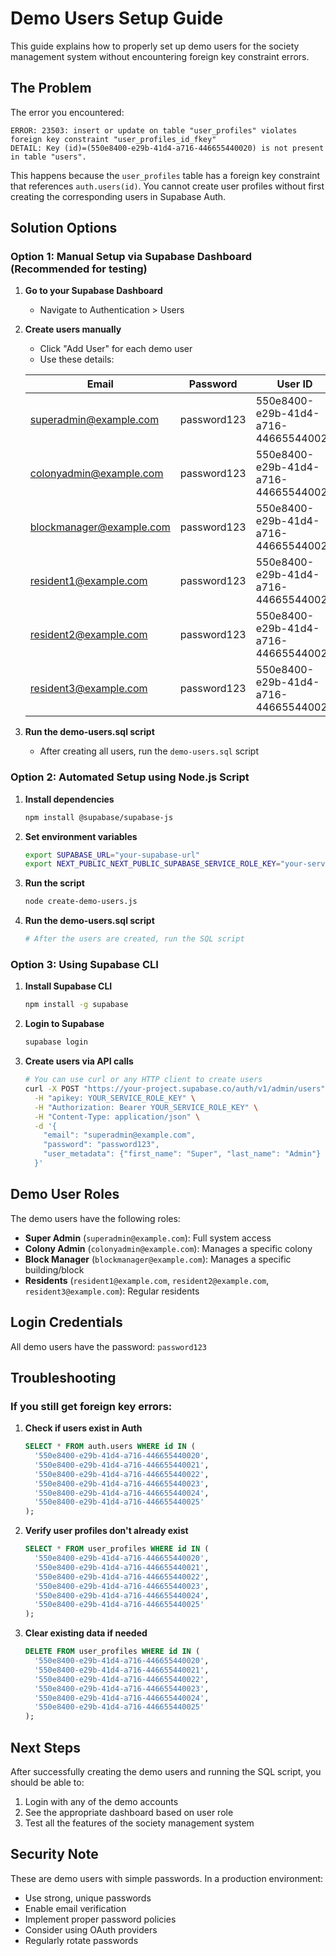 # Demo Users Setup Guide

This guide explains how to properly set up demo users for the society management system without encountering foreign key constraint errors.

## The Problem

The error you encountered:
```
ERROR: 23503: insert or update on table "user_profiles" violates foreign key constraint "user_profiles_id_fkey"
DETAIL: Key (id)=(550e8400-e29b-41d4-a716-446655440020) is not present in table "users".
```

This happens because the `user_profiles` table has a foreign key constraint that references `auth.users(id)`. You cannot create user profiles without first creating the corresponding users in Supabase Auth.

## Solution Options

### Option 1: Manual Setup via Supabase Dashboard (Recommended for testing)

1. **Go to your Supabase Dashboard**
   - Navigate to Authentication > Users

2. **Create users manually**
   - Click "Add User" for each demo user
   - Use these details:

   | Email | Password | User ID |
   |-------|----------|---------|
   | superadmin@example.com | password123 | 550e8400-e29b-41d4-a716-446655440020 |
   | colonyadmin@example.com | password123 | 550e8400-e29b-41d4-a716-446655440021 |
   | blockmanager@example.com | password123 | 550e8400-e29b-41d4-a716-446655440022 |
   | resident1@example.com | password123 | 550e8400-e29b-41d4-a716-446655440023 |
   | resident2@example.com | password123 | 550e8400-e29b-41d4-a716-446655440024 |
   | resident3@example.com | password123 | 550e8400-e29b-41d4-a716-446655440025 |

3. **Run the demo-users.sql script**
   - After creating all users, run the `demo-users.sql` script

### Option 2: Automated Setup using Node.js Script

1. **Install dependencies**
   ```bash
   npm install @supabase/supabase-js
   ```

2. **Set environment variables**
   ```bash
   export SUPABASE_URL="your-supabase-url"
   export NEXT_PUBLIC_NEXT_PUBLIC_SUPABASE_SERVICE_ROLE_KEY="your-service-role-key"
   ```

3. **Run the script**
   ```bash
   node create-demo-users.js
   ```

4. **Run the demo-users.sql script**
   ```bash
   # After the users are created, run the SQL script
   ```

### Option 3: Using Supabase CLI

1. **Install Supabase CLI**
   ```bash
   npm install -g supabase
   ```

2. **Login to Supabase**
   ```bash
   supabase login
   ```

3. **Create users via API calls**
   ```bash
   # You can use curl or any HTTP client to create users
   curl -X POST "https://your-project.supabase.co/auth/v1/admin/users" \
     -H "apikey: YOUR_SERVICE_ROLE_KEY" \
     -H "Authorization: Bearer YOUR_SERVICE_ROLE_KEY" \
     -H "Content-Type: application/json" \
     -d '{
       "email": "superadmin@example.com",
       "password": "password123",
       "user_metadata": {"first_name": "Super", "last_name": "Admin"}
     }'
   ```

## Demo User Roles

The demo users have the following roles:

- **Super Admin** (`superadmin@example.com`): Full system access
- **Colony Admin** (`colonyadmin@example.com`): Manages a specific colony
- **Block Manager** (`blockmanager@example.com`): Manages a specific building/block
- **Residents** (`resident1@example.com`, `resident2@example.com`, `resident3@example.com`): Regular residents

## Login Credentials

All demo users have the password: `password123`

## Troubleshooting

### If you still get foreign key errors:

1. **Check if users exist in Auth**
   ```sql
   SELECT * FROM auth.users WHERE id IN (
     '550e8400-e29b-41d4-a716-446655440020',
     '550e8400-e29b-41d4-a716-446655440021',
     '550e8400-e29b-41d4-a716-446655440022',
     '550e8400-e29b-41d4-a716-446655440023',
     '550e8400-e29b-41d4-a716-446655440024',
     '550e8400-e29b-41d4-a716-446655440025'
   );
   ```

2. **Verify user profiles don't already exist**
   ```sql
   SELECT * FROM user_profiles WHERE id IN (
     '550e8400-e29b-41d4-a716-446655440020',
     '550e8400-e29b-41d4-a716-446655440021',
     '550e8400-e29b-41d4-a716-446655440022',
     '550e8400-e29b-41d4-a716-446655440023',
     '550e8400-e29b-41d4-a716-446655440024',
     '550e8400-e29b-41d4-a716-446655440025'
   );
   ```

3. **Clear existing data if needed**
   ```sql
   DELETE FROM user_profiles WHERE id IN (
     '550e8400-e29b-41d4-a716-446655440020',
     '550e8400-e29b-41d4-a716-446655440021',
     '550e8400-e29b-41d4-a716-446655440022',
     '550e8400-e29b-41d4-a716-446655440023',
     '550e8400-e29b-41d4-a716-446655440024',
     '550e8400-e29b-41d4-a716-446655440025'
   );
   ```

## Next Steps

After successfully creating the demo users and running the SQL script, you should be able to:

1. Login with any of the demo accounts
2. See the appropriate dashboard based on user role
3. Test all the features of the society management system

## Security Note

These are demo users with simple passwords. In a production environment:

- Use strong, unique passwords
- Enable email verification
- Implement proper password policies
- Consider using OAuth providers
- Regularly rotate passwords 